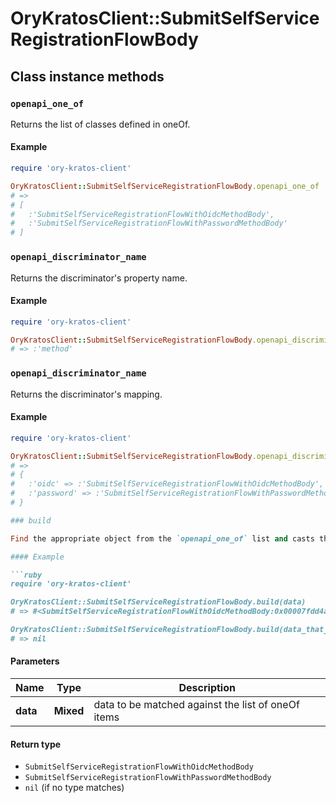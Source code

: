 # OryKratosClient::SubmitSelfServiceRegistrationFlowBody

## Class instance methods

### `openapi_one_of`

Returns the list of classes defined in oneOf.

#### Example

```ruby
require 'ory-kratos-client'

OryKratosClient::SubmitSelfServiceRegistrationFlowBody.openapi_one_of
# =>
# [
#   :'SubmitSelfServiceRegistrationFlowWithOidcMethodBody',
#   :'SubmitSelfServiceRegistrationFlowWithPasswordMethodBody'
# ]
```

### `openapi_discriminator_name`

Returns the discriminator's property name.

#### Example

```ruby
require 'ory-kratos-client'

OryKratosClient::SubmitSelfServiceRegistrationFlowBody.openapi_discriminator_name
# => :'method'
```

### `openapi_discriminator_name`

Returns the discriminator's mapping.

#### Example

```ruby
require 'ory-kratos-client'

OryKratosClient::SubmitSelfServiceRegistrationFlowBody.openapi_discriminator_mapping
# =>
# {
#   :'oidc' => :'SubmitSelfServiceRegistrationFlowWithOidcMethodBody',
#   :'password' => :'SubmitSelfServiceRegistrationFlowWithPasswordMethodBody'
# }

### build

Find the appropriate object from the `openapi_one_of` list and casts the data into it.

#### Example

```ruby
require 'ory-kratos-client'

OryKratosClient::SubmitSelfServiceRegistrationFlowBody.build(data)
# => #<SubmitSelfServiceRegistrationFlowWithOidcMethodBody:0x00007fdd4aab02a0>

OryKratosClient::SubmitSelfServiceRegistrationFlowBody.build(data_that_doesnt_match)
# => nil
```

#### Parameters

| Name | Type | Description |
| ---- | ---- | ----------- |
| **data** | **Mixed** | data to be matched against the list of oneOf items |

#### Return type

- `SubmitSelfServiceRegistrationFlowWithOidcMethodBody`
- `SubmitSelfServiceRegistrationFlowWithPasswordMethodBody`
- `nil` (if no type matches)

